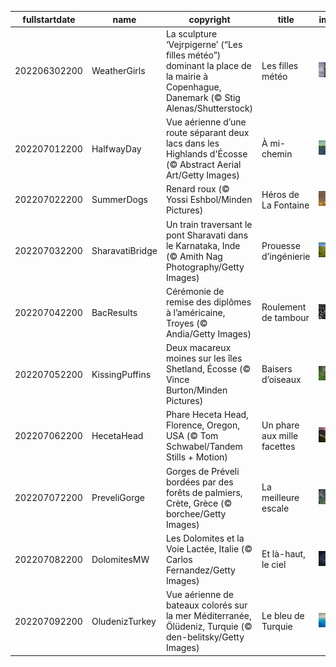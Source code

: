 |fullstartdate|name|copyright|title|image|
|--|--|--|--|--|
202206302200|WeatherGirls|La sculpture ‘Vejrpigerne’ (“Les filles météo”) dominant la place de la mairie à Copenhague, Danemark (© Stig Alenas/Shutterstock)|Les filles météo|![](/fr-FR/2022/07/202206302200WeatherGirls.jpg)|
202207012200|HalfwayDay|Vue aérienne d’une route séparant deux lacs dans les Highlands d'Écosse (© Abstract Aerial Art/Getty Images)|À mi-chemin|![](/fr-FR/2022/07/202207012200HalfwayDay.jpg)|
202207022200|SummerDogs|Renard roux (© Yossi Eshbol/Minden Pictures)|Héros de La Fontaine|![](/fr-FR/2022/07/202207022200SummerDogs.jpg)|
202207032200|SharavatiBridge|Un train traversant le pont Sharavati dans le Karnataka, Inde (© Amith Nag Photography/Getty Images)|Prouesse d’ingénierie|![](/fr-FR/2022/07/202207032200SharavatiBridge.jpg)|
202207042200|BacResults|Cérémonie de remise des diplômes à l’américaine, Troyes (© Andia/Getty Images)|Roulement de tambour|![](/fr-FR/2022/07/202207042200BacResults.jpg)|
202207052200|KissingPuffins|Deux macareux moines sur les îles Shetland, Écosse (© Vince Burton/Minden Pictures)|Baisers d’oiseaux|![](/fr-FR/2022/07/202207052200KissingPuffins.jpg)|
202207062200|HecetaHead|Phare Heceta Head, Florence, Oregon, USA (© Tom Schwabel/Tandem Stills + Motion)|Un phare aux mille facettes|![](/fr-FR/2022/07/202207062200HecetaHead.jpg)|
202207072200|PreveliGorge|Gorges de Préveli bordées par des forêts de palmiers, Crète, Grèce (© borchee/Getty Images)|La meilleure escale|![](/fr-FR/2022/07/202207072200PreveliGorge.jpg)|
202207082200|DolomitesMW|Les Dolomites et la Voie Lactée, Italie (© Carlos Fernandez/Getty Images)|Et là-haut, le ciel|![](/fr-FR/2022/07/202207082200DolomitesMW.jpg)|
202207092200|OludenizTurkey|Vue aérienne de bateaux colorés sur la mer Méditerranée, Ölüdeniz, Turquie (© den-belitsky/Getty Images)|Le bleu de Turquie|![](/fr-FR/2022/07/202207092200OludenizTurkey.jpg)|
